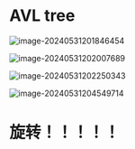 # AVL tree

![image-20240531201846454](C:\Users\30780\AppData\Roaming\Typora\typora-user-images\image-20240531201846454.png)

![image-20240531202007689](C:\Users\30780\AppData\Roaming\Typora\typora-user-images\image-20240531202007689.png)

![image-20240531202250343](C:\Users\30780\AppData\Roaming\Typora\typora-user-images\image-20240531202250343.png)

![image-20240531204549714](C:\Users\30780\AppData\Roaming\Typora\typora-user-images\image-20240531204549714.png)

#  旋转！！！！！

